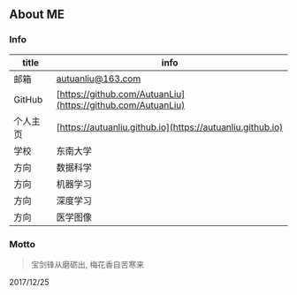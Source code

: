 ## About ME

### Info 

title | info
--- | ---
邮箱| autuanliu@163.com
GitHub | [https://github.com/AutuanLiu](https://github.com/AutuanLiu)
个人主页 | [https://autuanliu.github.io](https://autuanliu.github.io)
学校 | 东南大学
方向 | 数据科学
方向 | 机器学习
方向 | 深度学习
方向 | 医学图像

### Motto 

> 宝剑锋从磨砺出, 梅花香自苦寒来


2017/12/25
